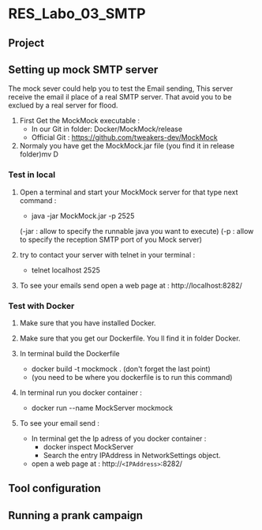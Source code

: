 # RES_Labo_03_SMTP

## Project

## Setting up mock SMTP server
The mock sever could help you to test the Email sending, This server receive the email il place of a real SMTP server. That avoid you to be exclued by a real server for flood.


1. First Get the MockMock executable : 
	- In our Git in folder: Docker/MockMock/release
	- Official Git : https://github.com/tweakers-dev/MockMock
2. Normaly you have get the MockMock.jar file (you find it in release folder)mv D

### Test in local

1. Open a terminal and start your MockMock server for that type next command :
	- java -jar MockMock.jar -p 2525

	(-jar : allow to specify the runnable java you want to execute)
    (-p : allow to specify the reception SMTP port of you Mock server)
2. try to contact your server with telnet in your terminal :
	- telnet localhost 2525

3. To see your emails send open a web page at : http://localhost:8282/
    
### Test with Docker
1. Make sure that you have installed Docker.
2. Make sure that you get our Dockerfile. You ll find it in folder Docker.
3. In terminal build the Dockerfile
	- docker build -t mockmock . (don't forget the last point)
	- (you need to be where you dockerfile is to run this command)
4. In terminal run you docker container :
	- docker run --name MockServer mockmock

6. To see your email send :
	- In terminal get the Ip adress of you docker container :
		- docker inspect MockServer
		- Search the entry IPAddress in NetworkSettings object.
	- open a web page at : http://`<IPAddress>`:8282/
	
## Tool configuration

## Running a prank campaign





